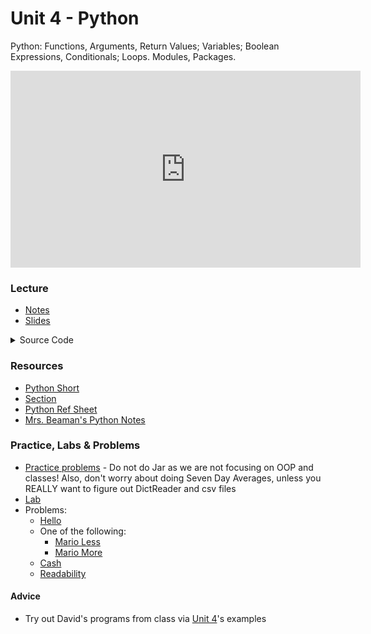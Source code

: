 # Unit 4 - Python

Python: Functions, Arguments, Return Values; Variables; Boolean Expressions, Conditionals; Loops. Modules, Packages.

<iframe width="560" height="315" src="https://www.youtube.com/embed/5Jppcxc1Qzc?si=Pq2Jb1sjnh86pny6" title="YouTube video player" frameborder="0" allow="accelerometer; autoplay; clipboard-write; encrypted-media; gyroscope; picture-in-picture; web-share" allowfullscreen></iframe>

### Lecture
  - [Notes](https://cs50.harvard.edu/ap/2024/curriculum/x/notes/6/)
  - [Slides](https://docs.google.com/presentation/d/1k29u1knDOUqZh1AJoIt-o9MSRkKMGi0098LzJXGGpUg/edit?usp=sharing)
  
  <details>
  <summary>Source Code</summary>
    <ul>
      <li><a href="https://cdn.cs50.net/2022/fall/lectures/6/src6/">Index</a></li>
      <li><a href="https://cdn.cs50.net/2022/fall/lectures/6/src6.pdf">PDF</a></li>
      <li><a href="https://cdn.cs50.net/2022/fall/lectures/6/src6.zip">Zip</a></li>
    </ul>
  </details>  

### Resources
 - [Python Short](https://www.youtube.com/watch?v=mgBpcQRDtl0)
 - [Section](https://cs50.harvard.edu/ap/2024/curriculum/x/sections/6/)
 - [Python Ref Sheet](\apcsp\assets\pdfs\python.pdf)
 - [Mrs. Beaman's Python Notes](\apcsp\assets\pdfs\python-notes.pdf)

### Practice, Labs & Problems
- [Practice problems](https://cs50.harvard.edu/ap/2024/problems/6/) - Do not do Jar as we are not focusing on OOP and classes! Also, don't worry about doing Seven Day Averages, unless you REALLY want to figure out DictReader and csv files
- [Lab](https://cs50.harvard.edu/ap/2023/curriculum/x/labs/6/)
- Problems:
  - [Hello](https://cs50.harvard.edu/ap/2024/curriculum/x/psets/6/hello/)
  - One of the following:
    - [Mario Less](https://cs50.harvard.edu/ap/2024/curriculum/x/psets/6/mario/less/)
    - [Mario More](https://cs50.harvard.edu/ap/2024/curriculum/x/psets/6/mario/more/)
  - [Cash](https://cs50.harvard.edu/ap/2024/curriculum/x/psets/6/cash/)
  - [Readability](https://cs50.harvard.edu/ap/2024/curriculum/x/psets/6/readability/)

#### Advice
- Try out David's programs from class via [Unit 4](https://cdn.cs50.net/2022/fall/lectures/6/src6.pdf)'s examples
